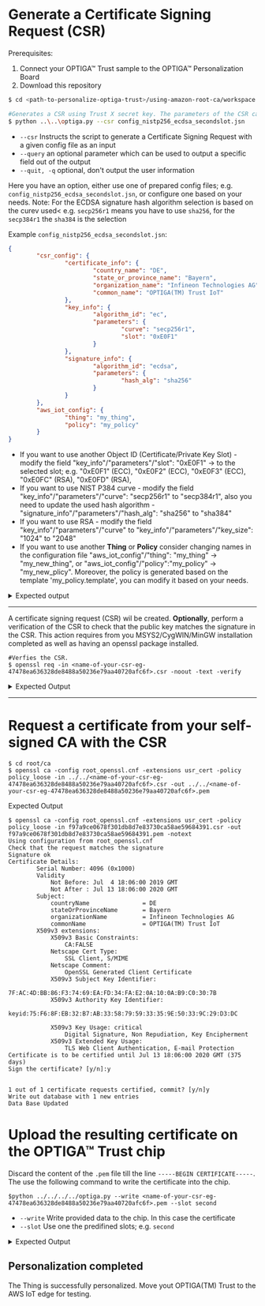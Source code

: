 
# Generate a Certificate Signing Request (CSR)

Prerequisites:
1. Connect your OPTIGA™ Trust sample to the OPTIGA™ Personalization Board
2. Download this repository

```bash
$ cd <path-to-personalize-optiga-trust>/using-amazon-root-ca/workspace

#Generates a CSR using Trust X secret key. The parameters of the CSR can be found in config.jsn
$ python ..\..\optiga.py --csr config_nistp256_ecdsa_secondslot.jsn	
```
* `--csr` Instructs the script to generate a Certificate Signing Request with a given config file as an input
* `--query` an optional parameter which can be used to output a specific field out of the output
* `--quit, -q` optional, don't output the user information

Here you have an option, either use one of prepared config files; e.g. `config_nistp256_ecdsa_secondslot.jsn`, or configure one based on your needs.
Note: For the ECDSA signature hash algorithm selection is based on the curev used< e.g. `secp256r1` means you have to use `sha256`, for the `secp384r1` the `sha384` is the selection  

Example `config_nistp256_ecdsa_secondslot.jsn`:

```json
{
        "csr_config": {
                "certificate_info": {
                        "country_name": "DE",
                        "state_or_province_name": "Bayern",
                        "organization_name": "Infineon Technologies AG",
                        "common_name": "OPTIGA(TM) Trust IoT"
                },
                "key_info": {
                        "algorithm_id": "ec",
                        "parameters": {
                                "curve": "secp256r1",
                                "slot": "0xE0F1"
                        }
                },
                "signature_info": {
                        "algorithm_id": "ecdsa",
                        "parameters": {
                                "hash_alg": "sha256"
                        }
                }
        },
        "aws_iot_config": {
                "thing": "my_thing",
                "policy": "my_policy"
        }
}
```

* If you want to use another Object ID (Certificate/Private Key Slot) - modify the field "key_info"/"parameters"/"slot": "0xE0F1"
-> to the selected slot; e.g. "0xE0F1" (ECC), "0xE0F2" (ECC), "0xE0F3" (ECC), "0xE0FC" (RSA), "0xE0FD" (RSA),
* If you want to use NIST P384 curve - modify the field "key_info"/"parameters"/"curve": "secp256r1" to "secp384r1", also you need to update the used hash algorithm -  "signature_info"/"parameters"/"hash_alg": "sha256" to "sha384"
* If you want to use RSA - modify the field "key_info"/"parameters"/"curve" to  "key_info"/"parameters"/"key_size": "1024" to "2048"
* If you want to use another **Thing** or **Policy** consider changing names in the configuration file "aws_iot_config"/"thing": "my_thing" -> "my_new_thing", or "aws_iot_config"/"policy":"my_policy" -> "my_new_plicy". Moreover, the policy is generated based on the template 'my_policy.template', you can modify it based on your needs.

<details>
<summary>Expected output</summary>

```console
Your configuration is following:
{
    "certificate_info": {
        "common_name": "OPTIGA(TM) Trust IoT",
        "country_name": "DE",
        "organization_name": "Infineon Technologies AG",
        "state_or_province_name": "Bayern"
    },
    "key_info": {
        "algorithm_id": "ec",
        "parameters": {
            "curve": "secp256r1",
            "slot": "0xE0F1"
        }
    },
    "signature_info": {
        "algorithm_id": "ecdsa",
        "parameters": {
            "hash_alg": "sha256"
        }
    }
}
{'filename': '47478ea636328de8488a50236e79aa40720afc6f.csr', 'public_key': '0342000421d44d1bbe9f0357fc4ca506f38399c016457d0c3d419f284fd318c1ef7ef41b215e3a45570cb2700a1ba375fd4d6f1562f66afe519b4295e26b7a6bb432540b'}
```
</details>

***

A certificate signing request (CSR) wil be created. **Optionally**, perform a verification of the CSR to check that the public key matches the signature in the CSR. This action requires from you MSYS2/CygWIN/MinGW installation completed as well as having an openssl package installed.

```console
#Verfies the CSR.
$ openssl req -in <name-of-your-csr-eg-47478ea636328de8488a50236e79aa40720afc6f>.csr -noout -text -verify
```
<details>
<summary>Expected Output</summary>

```console
Certificate Request:
    Data:
        Version: 0 (0x0)
        Subject: C=DE, ST=Bayern, O=Infineon Technologies AG, CN=OPTIGA(TM) Trust IoT
        Subject Public Key Info:
            Public Key Algorithm: id-ecPublicKey
                Public-Key: (256 bit)
                pub:
                    04:21:d4:4d:1b:be:9f:03:57:fc:4c:a5:06:f3:83:
                    99:c0:16:45:7d:0c:3d:41:9f:28:4f:d3:18:c1:ef:
                    7e:f4:1b:21:5e:3a:45:57:0c:b2:70:0a:1b:a3:75:
                    fd:4d:6f:15:62:f6:6a:fe:51:9b:42:95:e2:6b:7a:
                    6b:b4:32:54:0b
                ASN1 OID: prime256v1
                NIST CURVE: P-256
        Attributes:
        Requested Extensions:
            X509v3 Basic Constraints:
                CA:FALSE
            X509v3 Extended Key Usage:
                TLS Web Server Authentication, TLS Web Client Authentication
            X509v3 Key Usage: critical
                Digital Signature, Key Encipherment
    Signature Algorithm: ecdsa-with-SHA256
         30:44:02:20:04:aa:6c:83:15:5c:89:46:bc:85:fb:9e:5b:b5:
         28:88:2d:59:c5:95:17:74:44:9f:a8:90:1e:0b:d4:8c:62:74:
         02:20:69:a1:7e:78:32:0d:87:d1:8d:61:07:90:88:10:c2:23:
         e0:ee:5a:5f:00:9c:a7:66:99:49:d8:79:c1:00:97:b8
verify OK
```
</details>

***

# Request a certificate from your self-signed CA with the CSR

```console
$ cd root/ca
$ openssl ca -config root_openssl.cnf -extensions usr_cert -policy policy_loose -in ../../<name-of-your-csr-eg-47478ea636328de8488a50236e79aa40720afc6f>.csr -out ../../<name-of-your-csr-eg-47478ea636328de8488a50236e79aa40720afc6f>.pem
```

<deatils>
<summary>Expected Output</summary>

```console
$ openssl ca -config root_openssl.cnf -extensions usr_cert -policy policy_loose -in f97a9ce0678f301db8d7e83730ca58ae59684391.csr -out f97a9ce0678f301db8d7e83730ca58ae59684391.pem -notext
Using configuration from root_openssl.cnf
Check that the request matches the signature
Signature ok
Certificate Details:
        Serial Number: 4096 (0x1000)
        Validity
            Not Before: Jul  4 18:06:00 2019 GMT
            Not After : Jul 13 18:06:00 2020 GMT
        Subject:
            countryName               = DE
            stateOrProvinceName       = Bayern
            organizationName          = Infineon Technologies AG
            commonName                = OPTIGA(TM) Trust IoT
        X509v3 extensions:
            X509v3 Basic Constraints:
                CA:FALSE
            Netscape Cert Type:
                SSL Client, S/MIME
            Netscape Comment:
                OpenSSL Generated Client Certificate
            X509v3 Subject Key Identifier:
                7F:AC:4D:BB:86:F3:74:69:EA:FD:34:FA:E2:0A:10:0A:B9:C0:30:7B
            X509v3 Authority Key Identifier:
                keyid:75:F6:8F:EB:32:B7:AB:33:58:79:59:33:35:9E:50:33:9C:29:D3:DC

            X509v3 Key Usage: critical
                Digital Signature, Non Repudiation, Key Encipherment
            X509v3 Extended Key Usage:
                TLS Web Client Authentication, E-mail Protection
Certificate is to be certified until Jul 13 18:06:00 2020 GMT (375 days)
Sign the certificate? [y/n]:y


1 out of 1 certificate requests certified, commit? [y/n]y
Write out database with 1 new entries
Data Base Updated
```
</details>

# Upload the resulting certificate on the OPTIGA™ Trust chip

Discard the content of the `.pem` file till the line `-----BEGIN CERTIFICATE-----`.
The use the following command to write the certificate into the chip.

```console
$python ../../../../optiga.py --write <name-of-your-csr-eg-47478ea636328de8488a50236e79aa40720afc6f>.pem --slot second
```
* `--write` Write provided data to the chip. In this case the certificate
* `--slot` Use one the predifined slots; e.g. `second`

<details>
<summary>Expected Output</summary>

```console
Your are going to write the following file:
-----BEGIN CERTIFICATE-----
MIIC0TCCAbmgAwIBAgIVALmaH1acmr608DlaqGY85JlQTh+nMA0GCSqGSIb3DQEB
CwUAME0xSzBJBgNVBAsMQkFtYXpvbiBXZWIgU2VydmljZXMgTz1BbWF6b24uY29t
IEluYy4gTD1TZWF0dGxlIFNUPVdhc2hpbmd0b24gQz1VUzAeFw0xOTA2MDUxNzQ2
MTBaFw00OTEyMzEyMzU5NTlaMGAxCzAJBgNVBAYTAkRFMQ8wDQYDVQQIDAZCYXll
cm4xITAfBgNVBAoMGEluZmluZW9uIFRlY2hub2xvZ2llcyBBRzEdMBsGA1UEAwwU
T1BUSUdBKFRNKSBUcnVzdCBJb1QwWTATBgcqhkjOPQIBBggqhkjOPQMBBwNCAASL
EB9ueiqRJy25snptYqV8FGJRt/sZGKAtVJYTks1jb/vPboKmxNtrQ7gYwxG6oRI2
zr7IxLZ6gehTUCD58Yzuo2AwXjAfBgNVHSMEGDAWgBTH2N2DqyO96bRF13DBcRjY
JCY9MDAdBgNVHQ4EFgQUqrD6FLnwLKAeCVtmqpRU4WVgLFEwDAYDVR0TAQH/BAIw
ADAOBgNVHQ8BAf8EBAMCB4AwDQYJKoZIhvcNAQELBQADggEBAFb/JMbxbBuG4FoY
ZngWz10yOHh0oE46EwZP4DsEXFhbdl30c+j70U65QM/6hyQCzakDodMYURcXUXkT
9OVRNRxQHXfYqdGl/v32Onl7GHp/I/ToftQWGIPeWu6dMzzdnPhm6P9npsQfKR39
vTcDEllVTX2iEwiXqSUnvfWVE/hr7/nTPsVeK3hD0jn42JEqYFBSZwICkG0E5kPc
yVSQe3x2jvPrp36+t3+m8elH5t1Vzx9uN2tyDxTVsc+iI9pe3IBdNtoRnmAeMyjA
UI5ieko2W26EsFNhEFRZwRO3KEker8WyxOPI6vPRQlhfz0bq2aUayVj3tB3DUKE5
rH5E17Q=
-----END CERTIFICATE-----

Certificate has been written

```
</details>

## Personalization completed
The Thing is successfully personalized. Move yout OPTIGA(TM) Trust to the AWS IoT edge for testing. 

